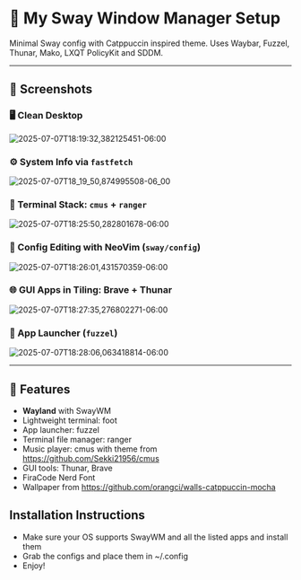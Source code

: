 # 🌊 My Sway Window Manager Setup

Minimal Sway config with Catppuccin inspired theme. Uses Waybar, Fuzzel, Thunar, Mako, LXQT PolicyKit and SDDM.

---

## 📸 Screenshots

### 🖥️ Clean Desktop
![2025-07-07T18:19:32,382125451-06:00](https://github.com/user-attachments/assets/dafc3548-f696-4c98-8137-ea3cf68e67f2)

### ⚙️ System Info via `fastfetch`
![2025-07-07T18_19_50,874995508-06_00](https://github.com/user-attachments/assets/75badb56-f558-4fab-8c22-22b99477239c)

### 🎵 Terminal Stack: `cmus` + `ranger`
![2025-07-07T18:25:50,282801678-06:00](https://github.com/user-attachments/assets/d913f391-bb6a-47a9-86cc-22ca882ddcee)

### 🧠 Config Editing with NeoVim (`sway/config`)
![2025-07-07T18:26:01,431570359-06:00](https://github.com/user-attachments/assets/d355b96c-6a58-45e7-901b-f8d0490eba68)

### 🌐 GUI Apps in Tiling: Brave + Thunar
![2025-07-07T18:27:35,276802271-06:00](https://github.com/user-attachments/assets/6a379038-eeed-4966-8771-3f9546613d2f)

### 🚀 App Launcher (`fuzzel`)
![2025-07-07T18:28:06,063418814-06:00](https://github.com/user-attachments/assets/00533e04-48b2-40f0-bfca-5ebb9e9893b5)

---

## 🧩 Features

- **Wayland** with SwayWM
- Lightweight terminal: foot
- App launcher: fuzzel
- Terminal file manager: ranger
- Music player: cmus with theme from https://github.com/Sekki21956/cmus
- GUI tools: Thunar, Brave
- FiraCode Nerd Font
- Wallpaper from https://github.com/orangci/walls-catppuccin-mocha

## Installation Instructions

- Make sure your OS supports SwayWM and all the listed apps and install them
- Grab the configs and place them in ~/.config
- Enjoy!

